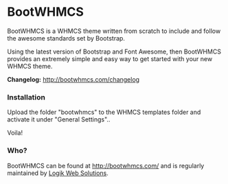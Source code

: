 BootWHMCS
=========

BootWHMCS is a WHMCS theme written from scratch to include and follow the awesome standards set by Bootstrap.

Using the latest version of Bootstrap and Font Awesome, then BootWHMCS provides an extremely simple and easy way to get started with your new WHMCS theme.

**Changelog:** http://bootwhmcs.com/changelog

### Installation
Upload the folder "bootwhmcs" to the WHMCS templates folder and activate it under "General Settings"..

Voila!


### Who?
BootWHMCS can be found at http://bootwhmcs.com/ and is regularly maintained by [Logik Web Solutions](http://logik.no/en/).
